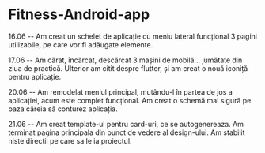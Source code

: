 # Fitness-Android-app

16.06 -- Am creat un schelet de aplicație cu meniu lateral funcțional
		3 pagini utilizabile, pe care vor fi adăugate elemente.
		
17.06 -- Am cărat, încărcat, descărcat 3 mașini de mobilă... jumătate din ziua de practică.
		Ulterior am citit despre flutter, și am creat o nouă iconiță pentru aplicație.

20.06 -- Am remodelat meniul principal, mutându-l în partea de jos a aplicației, acum este complet funcțional. 
		Am creat o schemă mai sigură pe baza căreia să conturez aplicația.

21.06 -- Am creat template-ul pentru card-uri, ce se autogenereaza.
		Am terminat pagina principala din punct de vedere al design-ului.
		Am stabilit niste directii pe care sa le ia proiectul.
